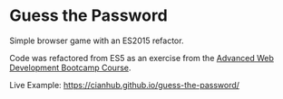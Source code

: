 # Guess the Password

Simple browser game with an ES2015 refactor.

Code was refactored from ES5 as an exercise from the [Advanced Web Development Bootcamp Course](https://www.udemy.com/the-advanced-web-developer-bootcamp/).

Live Example: <https://cianhub.github.io/guess-the-password/>
